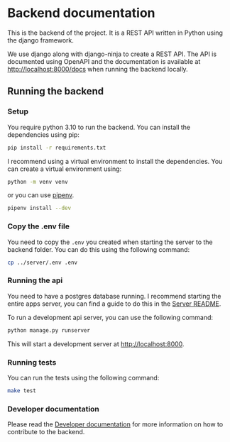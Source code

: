 # Backend documentation

This is the backend of the project. It is a REST API written in Python using the django framework.

We use django along with django-ninja to create a REST API. The API is documented using OpenAPI and the documentation is available at [http://localhost:8000/docs](http://localhost:8000/docs) when running the backend locally.

## Running the backend

### Setup

You require python 3.10 to run the backend. You can install the dependencies using pip:

```bash
pip install -r requirements.txt
```

I recommend using a virtual environment to install the dependencies. You can create a virtual environment using:

```bash
python -m venv venv
```

or you can use [pipenv](https://pipenv.pypa.io/en/latest/).

```bash
pipenv install --dev
```

### Copy the .env file

You need to copy the `.env` you created when starting the server to the backend folder. You can do this using the following command:

```bash
cp ../server/.env .env
```

### Running the api

You need to have a postgres database running. I recommend starting the entire apps server, you can find a guide to do this in the [Server README](../server/README.md).

To run a development api server, you can use the following command:

```bash
python manage.py runserver
```

This will start a development server at [http://localhost:8000](http://localhost:8000).

### Running tests

You can run the tests using the following command:

```bash
make test
```

### Developer documentation

Please read the [Developer documentation](./docs/README.md) for more information on how to contribute to the backend.

